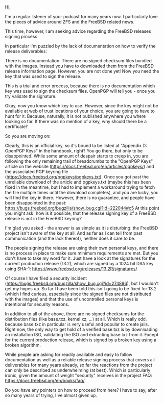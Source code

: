 Hi,

I'm a regular listener of your podcast for many years now. I particularly love the pieces of advice around ZFS and the FreeBSD related news.

This time, however, I am seeking advice regarding the FreeBSD releases signing process.

In particular I'm puzzled by the lack of documentation on how to verify the release deliverables:

There is no documentation.
There are no signed checksum files bundled with the images.
Instead you have to downloaded them from the FreeBSD release information page.
However, you are not done yet! Now you need the key that was used to sign the release.

This is a trial and error process, because there is no documentation which key was used to sign the checksum files. OpenPGP will tell you - once you try validate the signature.

Okay, now you know which key to use. However, since the key might not be available at web of trust locations of your choice, you are going to have to hunt for it. Because, naturally, it is not published anywhere you where looking so far. If there was no mention of a key, why should there be a certificate?

So you are moving on:

Clearly, this is an official key, so it's bound to be listed at "Appendix D: OpenPGP Keys" in the handbook, right? You go there, but only to be disappointed.
While some amount of despair starts to creep in, you are following the only remaining trail of breadcrumbs to the "OpenPGP Keys" article on the website (https://docs.freebsd.org/en/articles/pgpkeys/) and the associated PGP keyring file (https://docs.freebsd.org/pgpkeys/pgpkeys.txt).
Once you got past the unreliable download of the article and pgpkeys.txt (maybe this has been fixed in the meantime, but I had to implement a workaround trying to fetch the file multiple times until the download completes),
and you are lucky, you will find the key in there. However, there is no guarantee, and people have been disappointed in the past: https://bugs.freebsd.org/bugzilla/show_bug.cgi?id=222044#c5
At this point you might ask: how is it possible, that the release signing key of a FreeBSD release is not in the FreeBSD keyring?

I'm glad you asked - the answer is as simple as it is disturbing: the FreeBSD project isn't aware of the key at all. And as far as I can tell from past communication (and the lack thereof), neither does it care to be.

The people signing the release are using their own personal keys, and there is no process in place to make sure minimum requirements are met. But you don't have to take my word for it. Just have a look at the signatures for the current production release (13.2), which are signed by a 1024 bit DSA key using SHA-1: https://www.freebsd.org/releases/13.2R/signatures/

Of course I have filed a security incident (https://bugs.freebsd.org/bugzilla/show_bug.cgi?id=274886), but I wouldn't get my hopes up. So far I have been told this isn't going to be fixed for 13.2 (which I find curious, especially since the signed files are not distributed with the images) and that the use of uncontrolled personal keys is intentional for security reasons.

In addition to all of the above, there are no signed checksums for the distribution files (like base.txz, kernel.xz, ...) at all. Which is really odd, because base.txz in particular is very useful and popular to create jails. Right now, the only way to get hold of a verified base.txz is by downloading an installation ISO, validating the ISO and extracting base.txz from it. Except for the current production release, which is signed by a broken key using a broken algorithm.

While people are asking for readily available and easy to follow documentation as well as a reliable release signing process that covers all deliverables for many years already, so far the reactions from the project can only be described as underwhelming (at best). Which is particularly ironic, given the amount of weight "security" receives in the project FAQ: https://docs.freebsd.org/en/books/faq/.

Do you have any pointers on how to proceed from here? I have to say, after so many years of trying, I've almost given up.
